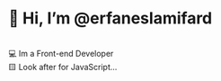 <h1> 👋 Hi, I’m @erfaneslamifard </h1> <br/>
💻 Im a Front-end Developer <br/>
🟨 Look after for JavaScript...


<!---
erfaneslamifard/erfaneslamifard is a ✨ special ✨ repository because its `README.md` (this file) appears on your GitHub profile.
You can click the Preview link to take a look at your changes.
--->
